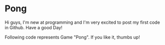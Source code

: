 # Pong
Hi guys, I'm new at programming and I'm very excited to post my first code in Github. Have a good Day!

Following code represents Game "Pong".
If you like it, thumbs up!
